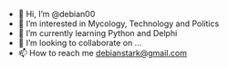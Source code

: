 - 👋 Hi, I’m @debian00
- 👀 I’m interested in Mycology, Technology and Politics
- 🌱 I’m currently learning Python and Delphi
- 💞️ I’m looking to collaborate on ...
- 📫 How to reach me debianstark@gmail.com

<!---
debian00/debian00 is a ✨ special ✨ repository because its `README.md` (this file) appears on your GitHub profile.
You can click the Preview link to take a look at your changes.
--->
